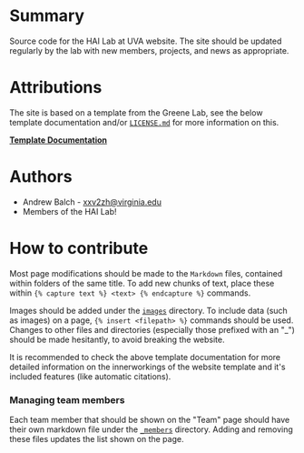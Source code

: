 # Summary
Source code for the HAI Lab at UVA website. The site should be updated regularly by the lab with new members, projects, and news as appropriate. 

# Attributions
The site is based on a template from the Greene Lab, see the below template documentation and/or [```LICENSE.md```](LICENSE.md) for more information on this. 

[**Template Documentation**](https://greene-lab.gitbook.io/lab-website-template-docs)

# Authors
* Andrew Balch - xxv2zh@virginia.edu
* Members of the HAI Lab!

# How to contribute
Most page modifications should be made to the ```Markdown``` files, contained within folders of the same title. To add new chunks of text, place these within ```{% capture text %} <text> {% endcapture %}``` commands. 

Images should be added under the [```images```](images) directory. To include data (such as images) on a page, ```{% insert <filepath> %}``` commands should be used. Changes to other files and directories (especially those prefixed with an "_") should be made hesitantly, to avoid breaking the website. 

It is recommended to check the above template documentation for more detailed information on the innerworkings of the website template and it's included features (like automatic citations). 

### Managing team members
Each team member that should be shown on the "Team" page should have their own markdown file under the [```_members```](_members) directory. Adding and removing these files updates the list shown on the page. 